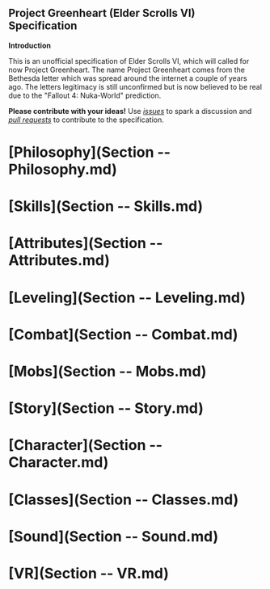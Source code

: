 Project Greenheart (Elder Scrolls VI) Specification
---------------------------------------------------

**Introduction**

This is an unofficial specification of Elder Scrolls VI, which will called for now Project Greenheart. The name Project Greenheart comes from the Bethesda letter which was spread around the internet a couple of years ago. The letters legitimacy is still unconfirmed but is now believed to be real due to the "Fallout 4: Nuka-World" prediction.

**Please contribute with your ideas!**
Use [*issues*](https://github.com/project-greenheart/Project-Greenheart/issues) to spark a discussion and [*pull requests*](https://github.com/project-greenheart/Project-Greenheart/pulls) to contribute to the specification.

# [Philosophy](Section -- Philosophy.md)

# [Skills](Section -- Skills.md)

# [Attributes](Section -- Attributes.md)

# [Leveling](Section -- Leveling.md)

# [Combat](Section -- Combat.md)

# [Mobs](Section -- Mobs.md)

# [Story](Section -- Story.md)

# [Character](Section -- Character.md)

# [Classes](Section -- Classes.md)

# [Sound](Section -- Sound.md)

# [VR](Section -- VR.md)
